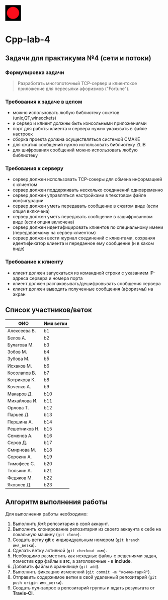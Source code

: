 

<img src="img/red.png" width="50" height="50">

# Cpp-lab-4

## Задачи для практикума №4 (сети и потоки)

### Формулировка задачи


> Разработать многопоточный TCP-сервер и клиентское приложение для пересылки афоризмов ("Fortune"). 

### Требования к задаче в целом

- можно использовать любую библиотеку сокетов (unix,QT,winsockets)
- и сервер и клиент должны быть консольными приложениями
- порт для работы клиента и сервера нужно указывать в файле настроек
- сборка проекта должна осуществляться системой CMAKE
- для сжатия сообщений нужно использовать библиотеку  ZLIB
- для шифрования сообщений можно использовать любую библиотеку

### Требования к серверу

- сервер должен использовать TCP-сокеры для обмена информацией с клиентом
- сервер должен поддерживать несколько соединений одновременно
- сервер должен управляться настройками в текстовом файле конфигурации
- сервер должен уметь передавать сообщение в сжатом виде (если опция включена)
- сервер должен уметь передавать сообщение в зашифрованном виде (если опция включена)
- сервер должен идентифицировать клиентов по специальному имени (передаваемому на сервер клиентом)
- сервер должен вести журнал соединений с клиентами, сохраняя идентификатор клиента и переданное ему сообщение (и в каком виде)

### Требование к клиенту

- клиент должен запускаться из командной строки с указанием IP-адреса сервера и номера порта
- клиент должен распаковывать/дешифровывать сообщения сервера
- клиент должен выводить полученные сообщения (афоризмы) на экран


  
 
## Список участников/веток

|  ФИО              | Имя ветки |
|-------------------|-----------|
| Алексеева В.     | b1 |
| Белов А.     | b2 |
| Булатова М.    | b3 |
| Зобов М.|  b4 |
| Зубова М.         | b5  |
| Исхаков М.        | b6 |
| Косолапов В.       | b7 |
| Котрикова К.     | b8 |
| Коченко А.       | b9 |
| Макаров Д.     | b10 |
| Михайлова И.           | b11 |
| Орлова Т.   | b12  |
| Парьев Д.      | b13 |
| Першина А.        | b14 |
| Решетников Н.            | b15 |
| Семенов А. | b16 |
| Серов Д.      | b17 |
| Смирнова М. | b18 |
| Сорокин А.  | b19 |
| Тимофеев С.   | b20 |
| Тюлькин А.     | b21 |
| Федяков М.   |  b22 |
| Яковлев Д.   | b23 |

## Алгоритм выполнения работы

Для выполнения работы необходимо:

1. Выполнить *fork* репозитария в свой аккаунт.
1. Выполнить клонирование репозитария из своего аккаунта к себе на локальную машину (`git clone`).
1. Создать ветку **git** с индивидуальным номером (`git branch имя_ветки`).
1. Сделать ветку активной (`git checkout имя`).
1. Необходимо разместить как исходные файлы с решениями задач, поместив **cpp** файлы в **src**, а заголовочные - в **include**. 
1. Добавить файлы в хранилище (`git add`).
1. Выполнить фиксацию изменений (`git commit -m "комментарий"`).
1. Отправить содержимое ветки в свой удаленный репозитарий (`git push origin имя_ветки`).
1. Создать пул-запрос в репозитарий группы и ждать результата от **Travis-CI**.

